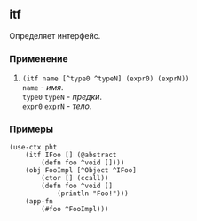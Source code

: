 ## itf
Определяет интерфейс.

### Применение

1. `(itf name [^type0 ^typeN] (expr0) (exprN))`<br>
`name` - _имя_.<br>
`type0` `typeN` - _предки_.<br>
`expr0` `exprN` - _тело_.

### Примеры

```pihta
(use-ctx pht
    (itf IFoo [] (@abstract
        (defn foo ^void [])))
    (obj FooImpl [^Object ^IFoo]
        (ctor [] (ccall))
        (defn foo ^void []
            (println "Foo!")))
    (app-fn
        (#foo ^FooImpl)))
```